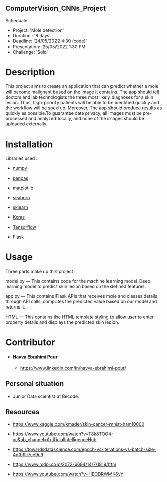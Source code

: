 ## ComputerVision_CNNs_Project

Scheduale

- Project: 'Mole detection'
- Duration : '8 days'
- Deadline: '24/05/2022 4:30 (code)'
- Presentation: '25/05/2022 1:30 PM'
- Challenge: 'Solo'
# Description

This project aims to create an application that can predict whether a mole will become malignant based on the image it contains. The app should tell doctors and lab technologists the three most likely diagnoses for a skin lesion. Thus, high-priority patients will be able to be identified quickly and the workflow will be sped up. Moreover, The app should produce results as quickly as possible.To guarantee data privacy, all images must be pre-processed and analyzed locally, and none of the images should be uploaded externally.

# Installation
Libraries used :

- [numpy](https://numpy.org/)

- [pandas](https://pandas.pydata.org/)

- [matplotlib](https://matplotlib.org/)

- [seaborn](https://seaborn.pydata.org/)

- [sklearn](https://scikit-learn.org/stable/install.html)

- [Keras](https://keras.io/)

- [Tensorflow](https://www.tensorflow.org/)

- [Flask](https://flask.palletsprojects.com/en/2.1.x/)

# Usage

Three parts make up this project :

 model.py — This contains code for the machine learning model_Deep learning model to predict skin lesion based on the defined features.
 
 app.py — This contains Flask APIs that receives mole and classes details through API calls, computes the predicted value based on our model and returns it.

 HTML — This contains the HTML template styling to allow user to enter property details and displays the predicted skin lesion.

# Contributor

- #### [Havva Ebrahimi Pour](https://github.com/HavvaEb)
    - https://www.linkedin.com/in/havva-ebrahimi-pour/

## Personal situation

- Junior Data scientist at Becode.
## Resources

- https://www.kaggle.com/kmader/skin-cancer-mnist-ham10000

- https://www.youtube.com/watch?v=T8k8TOO4-xc&ab_channel=ArtificialIntelligenceHub

- https://towardsdatascience.com/epoch-vs-iterations-vs-batch-size-4dfb9c7ce9c9

- https://www.mdpi.com/2072-6694/14/7/1819/htm

- https://www.youtube.com/watch?v=HEQDRWMK6yY




